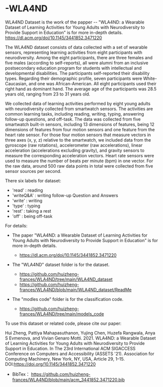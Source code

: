 # -WLA4ND

WLA4ND Dataset is the work of the papper -- "WLA4ND: a Wearable Dataset of Learning Activities for Young Adults with Neurodiversity to Provide Support in Education" is for more in-depth details.
  https://dl.acm.org/doi/10.1145/3441852.3471220


The WLA4ND dataset consists of data collected with a set of wearable sensors, representing learning activities from eight participants with neurodiversity. Among the eight participants, there are three females and five males (according to self-reports), all were alumni from an inclusive postsecondary education program for students with intellectual and developmental disabilities. The participants self-reported their disability types. Regarding their demographic profile, seven participants were White-Caucasian, and one was African-American. All eight participants used their right hand as dominant hand. The average age of the participants was 28.5 years old, ranging from 23 to 31 years old. 

We collected data of learning activities performed by eight young adults with neurodiversity collected from smartwatch sensors. The activities are common learning tasks, including reading, writing, typing, answering follow-up questions, and off-task. The data was collected from five smartwatch built-in sensors, including 13 dimensions of features, being 12 dimensions of features from four motion sensors and one feature from the heart rate sensor. For those four motion sensors that measure vectors in three axes (x, y, z) relative to the smartwatch, we included data from the gyroscope (raw rotations), accelerometer (raw accelerations), linear acceleration (accelerations excluding gravity), and gravity sensors to measure the corresponding acceleration vectors. Heart rate sensors were used to measure the number of beats per minute (bpm) in one vector. For the raw data, around 500 raw data points in total were collected from five sensor sources per second. 

There six labels for dataset:
- 'read'  : reading
- 'writeQ&A'  : writing follow-up Question and Answers
- 'write' : writing
- 'type'  : typing
- 'rest'  : taking a rest
- 'off'   : being off-task


For details:
- The paper "WLA4ND: a Wearable Dataset of Learning Activities for Young Adults with Neurodiversity to Provide Support in Education" is for more in-depth details.
  - https://dl.acm.org/doi/10.1145/3441852.3471220

- The "WLA4ND" dataset folder is for the  dataset.  
  - https://github.com/huizheng-frances/WLA4ND/tree/main/WLA4ND_dataset
  - https://github.com/huizheng-frances/WLA4ND/blob/main/WLA4ND_dataset/ReadMe

- The "modles code" folder is for the classification code. 
  -   https://github.com/huizheng-frances/WLA4ND/tree/main/models_code


To use this dataset or related code, please cite our paper:

Hui Zheng, Pattiya Mahapasuthanon, Yujing Chen, Huzefa Rangwala, Anya S Evmenova, and Vivian Genaro Motti. 2021. WLA4ND: a Wearable Dataset of Learning Activities for Young Adults with Neurodiversity to Provide Support in Education. In The 23rd International ACM SIGACCESS Conference on Computers and Accessibility (ASSETS '21). Association for Computing Machinery, New York, NY, USA, Article 29, 1–15. DOI:https://doi.org/10.1145/3441852.3471220
  - BibTex： https://github.com/huizheng-frances/WLA4ND/blob/main/acm_3441852.3471220.bib


